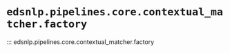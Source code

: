 # `edsnlp.pipelines.core.contextual_matcher.factory`

::: edsnlp.pipelines.core.contextual_matcher.factory
